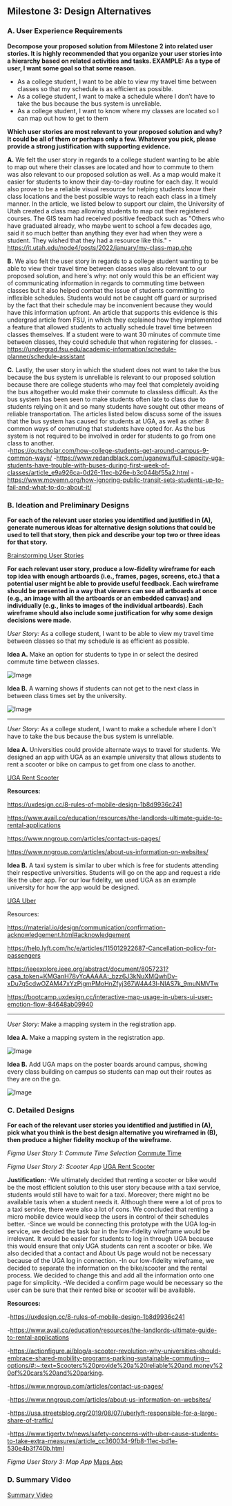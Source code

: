 ## Milestone 3: Design Alternatives

###  A. User Experience Requirements

**Decompose your proposed solution from Milestone 2 into related user stories. It is highly recommended that you organize your user stories into a hierarchy based on related activities and tasks.
EXAMPLE: As a type of user, I want some goal so that some reason.**

- As a college student, I want to be able to view my travel time between classes so that my schedule is as efficient as possible.
- As a college student, I want to make a schedule where I don’t have to take the bus because the bus system is unreliable.
- As a college student, I want to know where my classes are located so I can map out how to get to them

**Which user stories are most relevant to your proposed solution and why? It could be all of them or perhaps only a few. Whatever you pick, please provide a strong justification with supporting evidence.**

**A.** We felt the user story in regards to a college student wanting to be able to map out where their classes are located and how to commute to them was also relevant to our proposed solution as well. As a map would make it easier for students to know their day-to-day routine for each day. It would also prove to be a reliable visual resource for helping students know their class locations and the best possible ways to reach each class in a timely manner. In the article, we listed below to support our claim, the University of Utah created a class map allowing students to map out their registered courses. The GIS team had received positive feedback such as "Others who have graduated already, who maybe went to school a few decades ago, said it so much better than anything they ever had when they were a student. They wished that they had a resource like this."
  -https://it.utah.edu/node4/posts/2022/january/my-class-map.php

**B.** We also felt the user story in regards to a college student wanting to be able to view their travel time between classes was also relevant to our proposed solution, and here's why: not only would this be an efficient way of communicating information in regards to commuting time between classes but it also helped combat the issue of students committing to inflexible schedules. Students would not be caught off guard or surprised by the fact that their schedule may be inconvenient because they would have this information upfront. An article that supports this evidence is this undergrad article from FSU, in which they explained how they implemented a feature that allowed students to actually schedule travel time between classes themselves. If a student were to want 30 minutes of commute time between classes, they could schedule that when registering for classes.
  -https://undergrad.fsu.edu/academic-information/schedule-planner/schedule-assistant
  
**C.**  Lastly, the user story in which the student does not want to take the bus because the bus system is unreliable is relevant to our proposed solution because there are college students who may feel that completely avoiding the bus altogether would make their commute to classless difficult. As the bus system has been seen to make students often late to class due to students relying on it and so many students have sought out other means of reliable transportation. The articles listed below discuss some of the issues that the bus system has caused for students at UGA, as well as other 8 common ways of commuting that students have opted for. As the bus system is not required to be involved in order for students to go from one class to another.  
  -https://outscholar.com/how-college-students-get-around-campus-9-common-ways/
  -https://www.redandblack.com/uganews/full-capacity-uga-students-have-trouble-with-buses-during-first-week-of-classes/article_e9a926ca-0d26-11ec-b26e-b3c044bf55a2.html 
  -https://www.movemn.org/how-ignoring-public-transit-sets-students-up-to-fail-and-what-to-do-about-it/

  
  
###  B. Ideation and Preliminary Designs

**For each of the relevant user stories you identified and justified in (A), generate numerous ideas for alternative design solutions that could be used to tell that story, then pick and describe your top two or three ideas for that story.**

[Brainstorming User Stories](https://user-images.githubusercontent.com/75345004/162535744-bcc4ffce-6e3d-4d64-ac52-1846cfec4f4f.png)

**For each relevant user story, produce a low-fidelity wireframe for each top idea with enough artboards (i.e., frames, pages, screens, etc.) that a potential user might be able to provide useful feedback. Each wireframe should be presented in a way that viewers can see all artboards at once (e.g., an image with all the artboards or an embedded canvas) and individually (e.g., links to images of the individual artboards). Each wireframe should also include some justification for why some design decisions were made.**

_User Story:_ As a college student, I want to be able to view my travel time between classes so that my schedule is as efficient as possible.

**Idea A.** 
Make an option for students to type in or select the desired commute time between classes.

![Image](https://cdn.discordapp.com/attachments/935289341675204611/961405389625249832/IMG_6817.jpg)

**Idea B.**  A warning shows if students can not get to the next class in between class times set by the university.

![Image](https://cdn.discordapp.com/attachments/935289341675204611/961405394666811412/IMG_6818.jpg)

-----------------------------------------------------------------------------------------------------------------------------------------------------------------------

_User Story:_ As a college student, I want to make a schedule where I don't have to take the bus because the bus system is unreliable.

**Idea A.** 
Universities could provide alternate ways to travel for students. We designed an app with UGA as an example university that allows students to rent a scooter or bike on campus to get from one class to another. 

[UGA Rent Scooter](https://www.figma.com/file/7liiGLFxKE5v4NMKmHUMf8/UGA-Rent-Scooter?node-id=57%3A2)

**Resources:**

https://uxdesign.cc/8-rules-of-mobile-design-1b8d9936c241

https://www.avail.co/education/resources/the-landlords-ultimate-guide-to-rental-applications

https://www.nngroup.com/articles/contact-us-pages/

https://www.nngroup.com/articles/about-us-information-on-websites/

**Idea B.** 
A taxi system is similar to uber which is free for students attending their respective universities. Students will go on the app and request a ride like the uber app. For our low fidelity, we used UGA as an example university for how the app would be designed. 

[UGA Uber](https://www.figma.com/file/YF3qcMoAzAHUTGR7n6vsoE/UGA-Uber?node-id=111%3A16)

Resources:

https://material.io/design/communication/confirmation-acknowledgement.html#acknowledgement

https://help.lyft.com/hc/e/articles/115012922687-Cancellation-policy-for-passengers

https://ieeexplore.ieee.org/abstract/document/8057231?casa_token=KMGanH78vYcAAAAA:_bzz6J3kNuXMQwhDv-xDu7q5cdwOZAM47xYzPigmPMoHnZfyj367W4A43l-NIAS7k_9muNMVTw

https://bootcamp.uxdesign.cc/interactive-map-usage-in-ubers-ui-user-emotion-flow-84648ab09940

-----------------------------------------------------------------------------------------------------------------------------------------------------------------------

_User Story:_ Make a mapping system in the registration app.

**Idea A.**
Make a mapping system in the registration app.

![Image](https://cdn.discordapp.com/attachments/342064643273129984/962097504298598471/unknown.png)

**Idea B.**
Add UGA maps on the poster boards around campus, showing every class building on campus so students can map out their routes as they are on the go.

![Image](https://cdn.discordapp.com/attachments/342064643273129984/962097997733298226/unknown.png)

###  C. Detailed Designs

**For each of the relevant user stories you identified and justified in (A), pick what you think is the best design alternative you wireframed in (B), then produce a higher fidelity mockup of the wireframe.**

_Figma User Story 1: Commute Time Selection_
[Commute Time](https://www.figma.com/file/ZJIMQt7qPa4J7IyRbIdo1U/Commute-Time-Selection?node-id=0%3A1)

_Figma User Story 2: Scooter App_
[UGA Rent Scooter](https://www.figma.com/file/DXOwq6ILJPrYlds5oiwSXi/Rent-a-Scooter-MockUp?node-id=5%3A32)

**Justification:**
-We ultimately decided that renting a scooter or bike would be the most efficient solution to this user story because with a taxi service, students would still have to wait for a taxi. Moreover; there might no be available taxis when a student needs it. Although there were a lot of pros to a taxi service, there were also a lot of cons. We concluded that renting a micro mobile device would keep the users in control of their schedules better.
-Since we would be connecting this prototype with the UGA log-in service, we decided the task bar in the low-fidelity wireframe would be irrelevant. It would be easier for students to log in through UGA because this would ensure that only UGA students can rent a scooter or bike. We also decided that a contact and About Us page would not be necessary because of the UGA log in connection. 
-In our low-fidelity wireframe, we decided to separate the information on the bike/scooter and the rental process. We decided to change this and add all the information onto one page for simplicity. 
-We decided a confirm page would be necessary so the user can be sure that their rented bike or scooter will be available.

**Resources:**

-https://uxdesign.cc/8-rules-of-mobile-design-1b8d9936c241

-https://www.avail.co/education/resources/the-landlords-ultimate-guide-to-rental-applications

-https://actionfigure.ai/blog/a-scooter-revolution-why-universities-should-embrace-shared-mobility-programs-parking-sustainable-commuting--options/#:~:text=Scooters%20provide%20a%20reliable%20and,money%20of%20cars%20and%20parking.

-https://www.nngroup.com/articles/contact-us-pages/

-https://www.nngroup.com/articles/about-us-information-on-websites/

-https://usa.streetsblog.org/2019/08/07/uberlyft-responsible-for-a-large-share-of-traffic/

-https://www.tigertv.tv/news/safety-concerns-with-uber-cause-students-to-take-extra-measures/article_cc360034-9fb8-11ec-bd1e-530e4b3f740b.html

_Figma User Story 3: Map App_
[Maps App](https://www.figma.com/file/up36YEI9FGoutpSoW54raK/Athena-(Maps)?node-id=0%3A1)


###  D. Summary Video 

[Summary Video](https://youtu.be/4TPSc-qwvHU)
